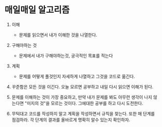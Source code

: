 # 매일매일 알고리즘

1. 이해
   - 문제를 읽으면서 내가 이해한 것을 나열한다.
2. 구해야하는 것
   - 문제에서 내가 구해야하는것, 궁극적인 목표를 적는다
3. 계획

   - 문제를 어떻게 풀것인지 자세하게 나열하고 그것을 코드로 옮긴다.

4. 꾸준함은 모든 것을 이긴다. 오늘 모르면 공부하고 내일 다시 읽으면 이해가 된다.

5. 문제를 이해하는 것이 가장 중요하고, 만약 내가 문제를 봐도 아무런 생각이 나지 않는다면 "미지의 것"을 모르는 것이다. 그에대한 공부를 하고 다시 도전한다.

6. 무턱대고 코드를 작성하지 말고 계획을 작성하면서 규칙을 찾는다. 또한 매 단계를 점검하라. 각 단계의 결과를 올바르게 명확히 알수 있는지 확인하자.
